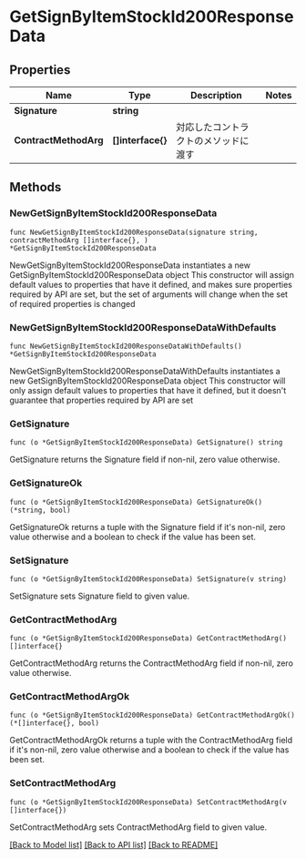 # GetSignByItemStockId200ResponseData

## Properties

Name | Type | Description | Notes
------------ | ------------- | ------------- | -------------
**Signature** | **string** |  | 
**ContractMethodArg** | **[]interface{}** | 対応したコントラクトのメソッドに渡す | 

## Methods

### NewGetSignByItemStockId200ResponseData

`func NewGetSignByItemStockId200ResponseData(signature string, contractMethodArg []interface{}, ) *GetSignByItemStockId200ResponseData`

NewGetSignByItemStockId200ResponseData instantiates a new GetSignByItemStockId200ResponseData object
This constructor will assign default values to properties that have it defined,
and makes sure properties required by API are set, but the set of arguments
will change when the set of required properties is changed

### NewGetSignByItemStockId200ResponseDataWithDefaults

`func NewGetSignByItemStockId200ResponseDataWithDefaults() *GetSignByItemStockId200ResponseData`

NewGetSignByItemStockId200ResponseDataWithDefaults instantiates a new GetSignByItemStockId200ResponseData object
This constructor will only assign default values to properties that have it defined,
but it doesn't guarantee that properties required by API are set

### GetSignature

`func (o *GetSignByItemStockId200ResponseData) GetSignature() string`

GetSignature returns the Signature field if non-nil, zero value otherwise.

### GetSignatureOk

`func (o *GetSignByItemStockId200ResponseData) GetSignatureOk() (*string, bool)`

GetSignatureOk returns a tuple with the Signature field if it's non-nil, zero value otherwise
and a boolean to check if the value has been set.

### SetSignature

`func (o *GetSignByItemStockId200ResponseData) SetSignature(v string)`

SetSignature sets Signature field to given value.


### GetContractMethodArg

`func (o *GetSignByItemStockId200ResponseData) GetContractMethodArg() []interface{}`

GetContractMethodArg returns the ContractMethodArg field if non-nil, zero value otherwise.

### GetContractMethodArgOk

`func (o *GetSignByItemStockId200ResponseData) GetContractMethodArgOk() (*[]interface{}, bool)`

GetContractMethodArgOk returns a tuple with the ContractMethodArg field if it's non-nil, zero value otherwise
and a boolean to check if the value has been set.

### SetContractMethodArg

`func (o *GetSignByItemStockId200ResponseData) SetContractMethodArg(v []interface{})`

SetContractMethodArg sets ContractMethodArg field to given value.



[[Back to Model list]](../README.md#documentation-for-models) [[Back to API list]](../README.md#documentation-for-api-endpoints) [[Back to README]](../README.md)


